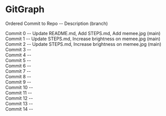 # GitGraph
Ordered Commit to Repo -- Description (branch) <br>

Commit 0 -- Update README.md, Add STEPS.md, Add memee.jpg (main)<br>
Commit 1 -- Update STEPS.md, Increase brightness on memee.jpg (main)<br>
Commit 2 -- Update STEPS.md, Increase brightness on memee.jpg (main)<br>
Commit 3 -- <br>
Commit 4 -- <br>
Commit 5 -- <br>
Commit 6 -- <br>
Commit 7 -- <br>
Commit 8 -- <br>
Commit 9 -- <br>
Commit 10 -- <br>
Commit 11 -- <br>
Commit 12 -- <br>
Commit 13 -- <br>
Commit 14 -- <br>
